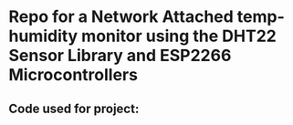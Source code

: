 # Repo for a Network Attached temp-humidity monitor using the DHT22 Sensor Library and ESP2266 Microcontrollers

## Code used for project: 

